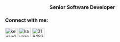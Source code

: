 <h3 align="center">Senior Software Developer</h3>

<h3 align="left">Connect with me:</h3>
<p align="left">
<a href="https://twitter.com/keivandmc" target="blank"><img align="center" src="https://raw.githubusercontent.com/rahuldkjain/github-profile-readme-generator/master/src/images/icons/Social/twitter.svg" alt="keivandmc" height="30" width="40" /></a>
<a href="https://linkedin.com/in/kavaan-damirchi" target="blank"><img align="center" src="https://raw.githubusercontent.com/rahuldkjain/github-profile-readme-generator/master/src/images/icons/Social/linked-in-alt.svg" alt="kavaan-damirchi" height="30" width="40" /></a>
<a href="https://stackoverflow.com/users/3194835" target="blank"><img align="center" src="https://raw.githubusercontent.com/rahuldkjain/github-profile-readme-generator/master/src/images/icons/Social/stack-overflow.svg" alt="3194835" height="30" width="40" /></a>


</p>
